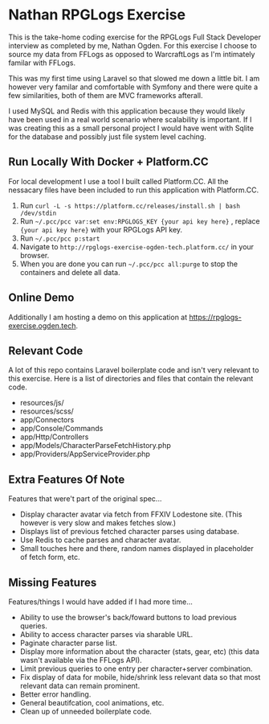 # Nathan RPGLogs Exercise

This is the take-home coding exercise for the RPGLogs Full Stack Developer interview as completed by me, Nathan Ogden.
For this exercise I choose to source my data from FFLogs as opposed to WarcraftLogs as I'm intimately familar with FFLogs.

This was my first time using Laravel so that slowed me down a little bit. I am however very familar and comfortable with Symfony and there were quite a few similarities, both of them are MVC frameworks afterall.

I used MySQL and Redis with this application because they would likely have been used in a real world scenario where scalability is important. If I was creating this as a small personal project I would have went with Sqlite for the database and possibly just file system level caching.


## Run Locally With Docker + Platform.CC

For local development I use a tool I built called Platform.CC. All the nessacary files have been included to run this application with Platform.CC.

1. Run `curl -L -s https://platform.cc/releases/install.sh | bash /dev/stdin`
2. Run `~/.pcc/pcc var:set env:RPGLOGS_KEY {your api key here}` , replace `{your api key here}` with your RPGLogs API key.
3. Run `~/.pcc/pcc p:start`
4. Navigate to `http://rpglogs-exercise-ogden-tech.platform.cc/` in your browser.
5. When you are done you can run `~/.pcc/pcc all:purge` to stop the containers and delete all data.


## Online Demo

Additionally I am hosting a demo on this application at https://rpglogs-exercise.ogden.tech.


## Relevant Code

A lot of this repo contains Laravel boilerplate code and isn't very relevant to this exercise. Here is a list of directories and files that contain the relevant code.

- resources/js/
- resources/scss/
- app/Connectors
- app/Console/Commands
- app/Http/Controllers
- app/Models/CharacterParseFetchHistory.php
- app/Providers/AppServiceProvider.php


## Extra Features Of Note

Features that were't part of the original spec...

- Display character avatar via fetch from FFXIV Lodestone site. (This however is very slow and makes fetches slow.)
- Displays list of previous fetched character parses using database.
- Use Redis to cache parses and character avatar.
- Small touches here and there, random names displayed in placeholder of fetch form, etc.


## Missing Features

Features/things I would have added if I had more time...

- Ability to use the browser's back/foward buttons to load previous queries.
- Ability to access character parses via sharable URL.
- Paginate character parse list.
- Display more information about the character (stats, gear, etc) (this data wasn't available via the FFLogs API).
- Limit previous queries to one entry per character+server combination.
- Fix display of data for mobile, hide/shrink less relevant data so that most relevant data can remain prominent.
- Better error handling.
- General beautifcation, cool animations, etc.
- Clean up of unneeded boilerplate code.